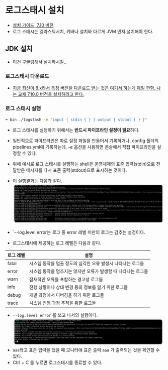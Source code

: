 # 로그스태시 설치

- [설치 가이드, 7.10 버전](https://www.elastic.co/guide/en/logstash/7.10/installing-logstash.html)
- 로그 스태시는 엘라스틱서치, 키바나 설치와 다르게 JVM 먼저 설치해야 한다.


## JDK 설치
- 이건 구글링해서 설치하시길..

### 로그스태시 다운로드

- [지금 최신이 8.x라서 특정 버전을 다운로드 받는 것은 여기서 하는게 제일 편함. 나는 교재 7.10.0 버전을 설치하려고 한다.](https://www.elastic.co/kr/downloads/past-releases/logstash-7-10-0)

### 로그 스태시 실행
```sh
➜ bin ./logstash -e "input { stdin { } } output { stdout { } }"
```

- 로그 스태시를 실행하기 위해서는 **반드시 파이프라인 설정이 필요**하다.
- 일반적으로 파이프라인은 따로 설정 파일을 만들어서 기록하거나, config 폴더의 pipelines.yml에 기록하는데, -e 옵션을 사용하면 콘솔에서 직접 파이프라인을 설정할 수 있다.
- 위에 예시로 로그 스태시를 실행하는 shell은 운영체제의 표준 입력(stdin)으로 전달받은 메시지를 다시 표준 출력(stdout)으로 표시하는 것이다.
- 이 실행결과는 다음과 같다.
![](/images/2022-04-13-02-16-53.png)


- `--log.level error는 로그 중 error 레벨 미만의 로그는 감추는 설정이다.
- 로그스태시에 제공하는 로그 레벨은 다음과 같다.

| 로그 레벨 | 설명                                                           |
| --------- | -------------------------------------------------------------- |
| fatal     | 시스템 동작을 멈출 정도의 심각한 오류 발생시 나타나는 로그들   |
| error     | 시스템 동작을 멈추지는 않지만 오류가 발생할 때 나타나는 로그들 |
| warn      | 잠재적인 오류를 포함하는 경고성 로그들                         |
| info      | 진행 상황이나 상태 변경 등의 정보를 알기 위한 로그들           |
| debug     | 개발 과정에서 디버깅을 하기 위한 로그들                        |
| trace     | 시스템 진행 과정 추적을 위한 로그들                            |


- `--log.level error` 를 쓰고 나서의 실행이다.
![](/images/2022-04-13-02-20-02.png)
- `aaa`라고 표준 입력을 했을 때 모니터에 표준 출력 `aaa` 가 출력되는 것을 확인할 수 있다.
- Ctrl + C 를 누르면 로그스태시를 종료할 수 있다.
